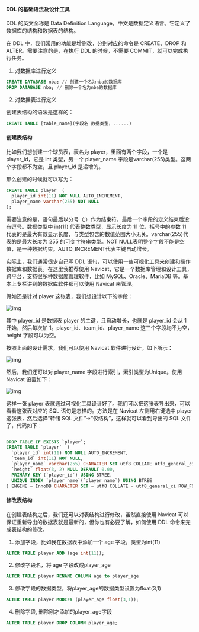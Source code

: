 #### DDL 的基础语法及设计工具

DDL 的英文全称是 Data Definition Language，中文是数据定义语言。它定义了数据库的结构和数据表的结构。

在 DDL 中，我们常用的功能是增删改，分别对应的命令是 CREATE、DROP 和 ALTER。需要注意的是，在执行 DDL 的时候，不需要 COMMIT，就可以完成执行任务。



1. 对数据库进行定义

```sql
CREATE DATABASE nba; // 创建一个名为nba的数据库
DROP DATABASE nba; // 删除一个名为nba的数据库
```

2. 对数据表进行定义

创建表结构的语法是这样的：

```sql
CREATE TABLE [table_name](字段名 数据类型，......)
```

#### 创建表结构

比如我们想创建一个球员表，表名为 player，里面有两个字段，一个是 player_id，它是 int 类型，另一个 player_name 字段是varchar(255)类型。这两个字段都不为空，且 player_id 是递增的。

那么创建的时候就可以写为：

```sql
CREATE TABLE player  (
  player_id int(11) NOT NULL AUTO_INCREMENT,
  player_name varchar(255) NOT NULL
);
```

需要注意的是，语句最后以分号（;）作为结束符，最后一个字段的定义结束后没有逗号。数据类型中 int(11) 代表整数类型，显示长度为 11 位，括号中的参数 11 代表的是最大有效显示长度，与类型包含的数值范围大小无关。varchar(255)代表的是最大长度为 255 的可变字符串类型。NOT NULL表明整个字段不能是空值，是一种数据约束。AUTO_INCREMENT代表主键自动增长。

实际上，我们通常很少自己写 DDL 语句，可以使用一些可视化工具来创建和操作数据库和数据表。在这里我推荐使用 Navicat，它是一个数据库管理和设计工具，跨平台，支持很多种数据库管理软件，比如 MySQL、Oracle、MariaDB 等。基本上专栏讲到的数据库软件都可以使用 Navicat 来管理。

假如还是针对 player 这张表，我们想设计以下的字段：

![img](https://static001.geekbang.org/resource/image/49/dd/4925e0c2a1342f4b19d29f0d665afbdd.png)

其中 player_id 是数据表 player 的主键，且自动增长，也就是 player_id 会从 1 开始，然后每次加 1。player_id、team_id、player_name 这三个字段均不为空，height 字段可以为空。

按照上面的设计需求，我们可以使用 Navicat 软件进行设计，如下所示：

![img](https://static001.geekbang.org/resource/image/cc/ef/cca134810dee3f5de5413482103367ef.png)

然后，我们还可以对 player_name 字段进行索引，索引类型为Unique。使用 Navicat 设置如下：

![img](https://static001.geekbang.org/resource/image/9a/5b/9a806e7be2f61c64a034ee8a422ea55b.png)

这样一张 player 表就通过可视化工具设计好了。我们可以把这张表导出来，可以看看这张表对应的 SQL 语句是怎样的。方法是在 Navicat 左侧用右键选中 player 这张表，然后选择“转储 SQL 文件”→“仅结构”，这样就可以看到导出的 SQL 文件了，代码如下：

```sql

DROP TABLE IF EXISTS `player`;
CREATE TABLE `player`  (
  `player_id` int(11) NOT NULL AUTO_INCREMENT,
  `team_id` int(11) NOT NULL,
  `player_name` varchar(255) CHARACTER SET utf8 COLLATE utf8_general_ci NOT NULL,
  `height` float(3, 2) NULL DEFAULT 0.00,
  PRIMARY KEY (`player_id`) USING BTREE,
  UNIQUE INDEX `player_name`(`player_name`) USING BTREE
) ENGINE = InnoDB CHARACTER SET = utf8 COLLATE = utf8_general_ci ROW_FORMAT = Dynamic;
```









#### 修改表结构

在创建表结构之后，我们还可以对表结构进行修改，虽然直接使用 Navicat 可以保证重新导出的数据表就是最新的，但你也有必要了解，如何使用 DDL 命令来完成表结构的修改。

1. 添加字段，比如我在数据表中添加一个 age 字段，类型为int(11)

```sql
ALTER TABLE player ADD (age int(11));
```

2. 修改字段名，将 age 字段改成player_age

```sql
ALTER TABLE player RENAME COLUMN age to player_age
```

3. 修改字段的数据类型，将player_age的数据类型设置为float(3,1)

```sql
ALTER TABLE player MODIFY (player_age float(3,1));
```

4. 删除字段, 删除刚才添加的player_age字段

```sql
ALTER TABLE player DROP COLUMN player_age;
```

